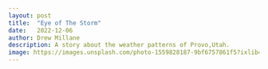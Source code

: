 ```yaml
---
layout: post
title:  "Eye of The Storm"
date:   2022-12-06
author: Drew Millane 
description: A story about the weather patterns of Provo,Utah.
image: https://images.unsplash.com/photo-1559828187-9bf6757861f5?ixlib=rb-4.0.3&ixid=MnwxMjA3fDB8MHxwaG90by1wYWdlfHx8fGVufDB8fHx8&auto=format&fit=crop&w=2070&q=80
---
```

